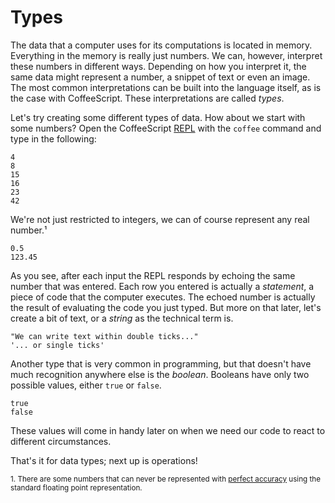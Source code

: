 # Types

The data that a computer uses for its computations is located in memory. Everything in the memory is really just numbers. We can, however, interpret these numbers in different ways. Depending on how you interpret it, the same data might represent a number, a snippet of text or even an image. The most common interpretations can be built into the language itself, as is the case with CoffeeScript. These interpretations are called *types*.

Let's try creating some different types of data. How about we start with some numbers? Open the CoffeeScript [REPL](http://en.wikipedia.org/wiki/Read%E2%80%93eval%E2%80%93print_loop) with the `coffee` command and type in the following:

    4
    8
    15
    16
    23
    42

We're not just restricted to integers, we can of course represent any real number.¹

    0.5
    123.45

As you see, after each input the REPL responds by echoing the same number that was entered. Each row you entered is actually a *statement*, a piece of code that the computer executes. The echoed number is actually the result of evaluating the code you just typed. But more on that later, let's create a bit of text, or a *string* as the technical term is.

    "We can write text within double ticks..."
    '... or single ticks'

Another type that is very common in programming, but that doesn't have much recognition anywhere else is the *boolean*. Booleans have only two possible values, either `true` or `false`.

    true
    false

These values will come in handy later on when we need our code to react to different circumstances.

That's it for data types; next up is operations!

<small>1. There are some numbers that can never be represented with [perfect accuracy](http://en.wikipedia.org/wiki/Floating_point#Accuracy_problems) using the standard floating point representation.</small>
